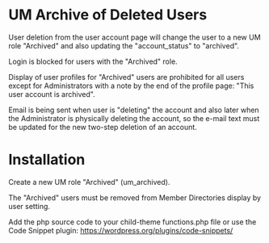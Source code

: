 # UM Archive of Deleted Users

User deletion from the user account page will change the user to a new UM role "Archived" and also updating the "account_status" to "archived".

Login is blocked for users with the "Archived" role.

Display of user profiles for "Archived" users are prohibited for all users except for Administrators with a note by the end of the profile page: "This user account is archived". 

Email is being sent when user is "deleting" the account and also later when the Administrator is physically deleting the account, so the e-mail text must be updated for the new two-step deletion of an account.

# Installation

Create a new UM role "Archived" (um_archived).

The "Archived" users must be removed from Member Directories display by user setting.

Add the php source code to your child-theme functions.php file
or use the Code Snippet plugin: https://wordpress.org/plugins/code-snippets/
